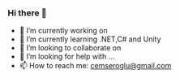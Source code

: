 ### Hi there 👋

- 🔭 I’m currently working on 
- 🌱 I’m currently learning .NET,C# and Unity
- 👯 I’m looking to collaborate on 
- 🤔 I’m looking for help with ...
- 📫 How to reach me: cemseroglu@gmail.com

